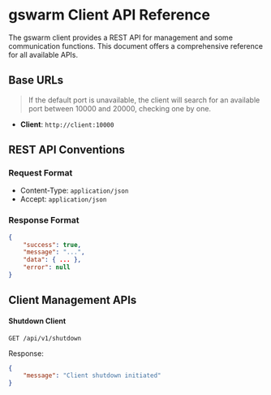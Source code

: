 # gswarm Client API Reference

The gswarm client provides a REST API for management and some communication functions. This document offers a comprehensive reference for all available APIs.

## Base URLs

> If the default port is unavailable, the client will search for an available port between 10000 and 20000, checking one by one.

-  **Client**: `http://client:10000`

## REST API Conventions

### Request Format
-  Content-Type: `application/json`
-  Accept: `application/json`

### Response Format
```json
{
    "success": true,
    "message": "...",
    "data": { ... },
    "error": null
}
```

## Client Management APIs

#### Shutdown Client
```http
GET /api/v1/shutdown
```

Response:
```json
{
    "message": "Client shutdown initiated"
}
```


